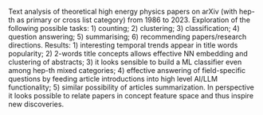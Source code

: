 Text analysis of theoretical high energy physics papers on arXiv (with hep-th as primary or cross list category) from 1986 to 2023. Exploration of the following possible tasks: 1) counting; 2) clustering; 3) classification; 4) question answering; 5) summarising; 6) recommending papers/research directions.
Results: 
	1) interesting temporal trends appear in title words popularity;
	2)  2-words title concepts allows effective NN embedding and clustering of abstracts;
	3) it looks sensible to build a ML classifier even among hep-th mixed categories;
	4) effective answering of field-specific questions by feeding article introductions into high level AI/LLM functionality;
	5) similar possibility of articles summarization.
In perspective it looks possible to relate papers in concept feature space and thus inspire new discoveries.
